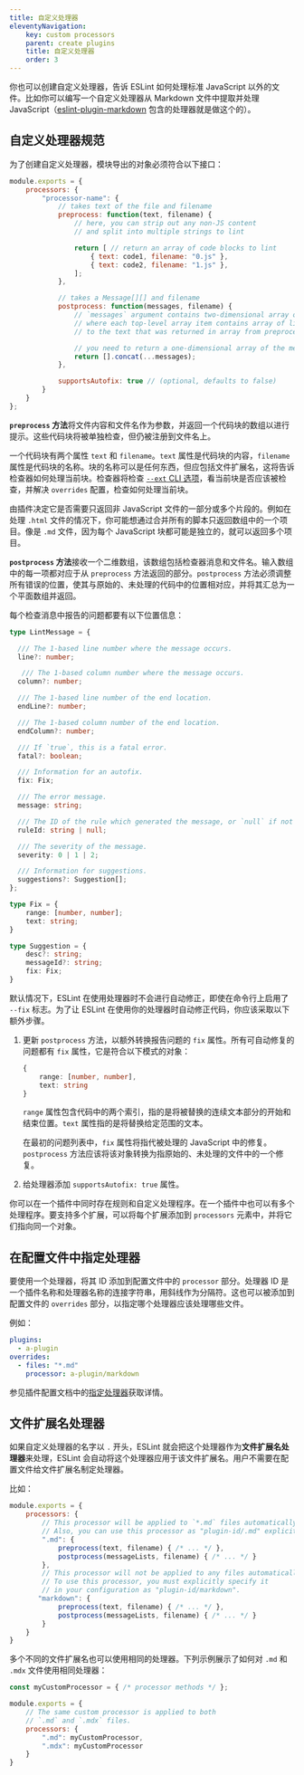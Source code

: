 ```yaml
---
title: 自定义处理器
eleventyNavigation:
    key: custom processors
    parent: create plugins
    title: 自定义处理器
    order: 3
---
```


你也可以创建自定义处理器，告诉 ESLint 如何处理标准 JavaScript 以外的文件。比如你可以编写一个自定义处理器从 Markdown 文件中提取并处理 JavaScript（[eslint-plugin-markdown](https://www.npmjs.com/package/eslint-plugin-markdown) 包含的处理器就是做这个的）。

## 自定义处理器规范

为了创建自定义处理器，模块导出的对象必须符合以下接口：

```js
module.exports = {
    processors: {
        "processor-name": {
            // takes text of the file and filename
            preprocess: function(text, filename) {
                // here, you can strip out any non-JS content
                // and split into multiple strings to lint

                return [ // return an array of code blocks to lint
                    { text: code1, filename: "0.js" },
                    { text: code2, filename: "1.js" },
                ];
            },

            // takes a Message[][] and filename
            postprocess: function(messages, filename) {
                // `messages` argument contains two-dimensional array of Message objects
                // where each top-level array item contains array of lint messages related
                // to the text that was returned in array from preprocess() method

                // you need to return a one-dimensional array of the messages you want to keep
                return [].concat(...messages);
            },

            supportsAutofix: true // (optional, defaults to false)
        }
    }
};
```

**`preprocess` 方法**将文件内容和文件名作为参数，并返回一个代码块的数组以进行提示。这些代码块将被单独检查，但仍被注册到文件名上。

一个代码块有两个属性 `text` 和 `filename`。`text` 属性是代码块的内容，`filename` 属性是代码块的名称。块的名称可以是任何东西，但应包括文件扩展名，这将告诉检查器如何处理当前块。检查器将检查 [`--ext` CLI 选项](../use/command-line-interface#--ext)，看当前块是否应该被检查，并解决 `overrides` 配置，检查如何处理当前块。

由插件决定它是否需要只返回非 JavaScript 文件的一部分或多个片段的。例如在处理 `.html` 文件的情况下，你可能想通过合并所有的脚本只返回数组中的一个项目。像是 `.md` 文件，因为每个 JavaScript 块都可能是独立的，就可以返回多个项目。

**`postprocess` 方法**接收一个二维数组，该数组包括检查器消息和文件名。输入数组中的每一项都对应于从 `preprocess` 方法返回的部分。`postprocess` 方法必须调整所有错误的位置，使其与原始的、未处理的代码中的位置相对应，并将其汇总为一个平面数组并返回。

每个检查消息中报告的问题都要有以下位置信息：

```typescript
type LintMessage = {

  /// The 1-based line number where the message occurs.
  line?: number;

   /// The 1-based column number where the message occurs.
  column?: number;

  /// The 1-based line number of the end location.
  endLine?: number;

  /// The 1-based column number of the end location.
  endColumn?: number;

  /// If `true`, this is a fatal error.
  fatal?: boolean;

  /// Information for an autofix.
  fix: Fix;

  /// The error message.
  message: string;

  /// The ID of the rule which generated the message, or `null` if not applicable.
  ruleId: string | null;

  /// The severity of the message.
  severity: 0 | 1 | 2;

  /// Information for suggestions.
  suggestions?: Suggestion[];
};

type Fix = {
    range: [number, number];
    text: string;
}

type Suggestion = {
    desc?: string;
    messageId?: string;
    fix: Fix;
}
```

默认情况下，ESLint 在使用处理器时不会进行自动修正，即使在命令行上启用了 `--fix` 标志。为了让 ESLint 在使用你的处理器时自动修正代码，你应该采取以下额外步骤。

1. 更新 `postprocess` 方法，以额外转换报告问题的 `fix` 属性。所有可自动修复的问题都有 `fix` 属性，它是符合以下模式的对象：

    ```typescript
    {
        range: [number, number],
        text: string
    }
    ```

    `range` 属性包含代码中的两个索引，指的是将被替换的连续文本部分的开始和结束位置。`text` 属性指的是将替换给定范围的文本。

    在最初的问题列表中，`fix` 属性将指代被处理的 JavaScript 中的修复。`postprocess` 方法应该将该对象转换为指原始的、未处理的文件中的一个修复。

2. 给处理器添加 `supportsAutofix: true` 属性。

你可以在一个插件中同时存在规则和自定义处理程序。在一个插件中也可以有多个处理程序。要支持多个扩展，可以将每个扩展添加到 `processors` 元素中，并将它们指向同一个对象。

## 在配置文件中指定处理器

要使用一个处理器，将其 ID 添加到配置文件中的 `processor` 部分。处理器 ID 是一个插件名称和处理器名称的连接字符串，用斜线作为分隔符。这也可以被添加到配置文件的 `overrides` 部分，以指定哪个处理器应该处理哪些文件。

例如：

```yml
plugins:
  - a-plugin
overrides:
  - files: "*.md"
    processor: a-plugin/markdown
```

参见插件配置文档中的[指定处理器](../use/configure/plugins#指定处理器)获取详情。

## 文件扩展名处理器

如果自定义处理器的名字以 `.` 开头，ESLint 就会把这个处理器作为**文件扩展名处理器**来处理，ESLint 会自动将这个处理器应用于该文件扩展名。用户不需要在配置文件给文件扩展名制定处理器。

比如：

```js
module.exports = {
    processors: {
        // This processor will be applied to `*.md` files automatically.
        // Also, you can use this processor as "plugin-id/.md" explicitly.
        ".md": {
            preprocess(text, filename) { /* ... */ },
            postprocess(messageLists, filename) { /* ... */ }
        },
        // This processor will not be applied to any files automatically.
        // To use this processor, you must explicitly specify it
        // in your configuration as "plugin-id/markdown".
       "markdown": {
            preprocess(text, filename) { /* ... */ },
            postprocess(messageLists, filename) { /* ... */ }
        }
    }
}
```

多个不同的文件扩展名也可以使用相同的处理器。下列示例展示了如何对 `.md` 和 `.mdx` 文件使用相同处理器：

```js
const myCustomProcessor = { /* processor methods */ };

module.exports = {
    // The same custom processor is applied to both
    // `.md` and `.mdx` files.
    processors: {
        ".md": myCustomProcessor,
        ".mdx": myCustomProcessor
    }
}
```
